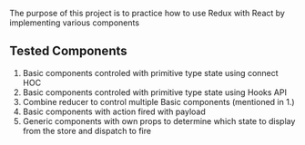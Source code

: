 The purpose of this project is to practice how to use Redux with React by implementing various components

## Tested Components

1. Basic components controled with primitive type state using connect HOC
2. Basic components controled with primitive type state using Hooks API
3. Combine reducer to control multiple Basic components (mentioned in 1.)
4. Basic components with action fired with payload
5. Generic components with own props to determine which state to display from the store and dispatch to fire
